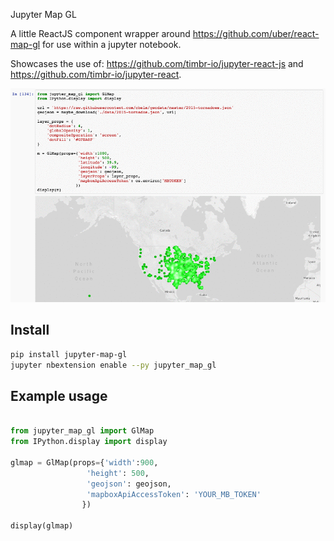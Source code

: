 Jupyter Map GL 

A little ReactJS component wrapper around https://github.com/uber/react-map-gl for use within a jupyter notebook. 

Showcases the use of: https://github.com/timbr-io/jupyter-react-js and https://github.com/timbr-io/jupyter-react. 

<img src="./resources/map.gif" />

## Install

```bash
pip install jupyter-map-gl
jupyter nbextension enable --py jupyter_map_gl
```

## Example usage 

```python

from jupyter_map_gl import GlMap
from IPython.display import display

glmap = GlMap(props={'width':900, 
                 'height': 500,
                 'geojson': geojson, 
                 'mapboxApiAccessToken': 'YOUR_MB_TOKEN'
                })

display(glmap)
```
